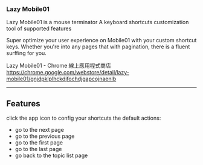 ### Lazy Mobile01

Lazy Mobile01 is a mouse terminator
A keyboard shortcuts customization tool of supported features

Super optimize your user experience on Mobile01 with your custom shortcut keys.
Whether you're into any pages that with pagination, there is a fluent surffing for you.

Lazy Mobile01 - Chrome 線上應用程式商店 
https://chrome.google.com/webstore/detail/lazy-mobile01/gnjdpklplhckdjfochdjgapcojnaenlb 

*********
## Features
click the app icon to config your shortcuts
the default actions:

- go to the next page
- go to the previous page
- go to the first page
- go to the last page
- go back to the topic list page
<!-- - go back to the previous tab of last window -->